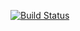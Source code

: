 [![Build Status](https://travis-ci.org/jaroslawdrzaszcz/TAU.svg?branch=master)](https://travis-ci.org/jaroslawdrzaszcz/TAU)